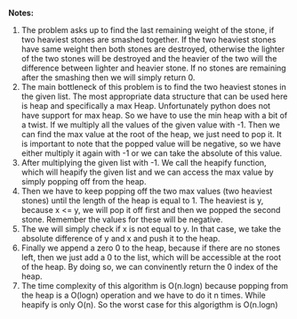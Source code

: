 **Notes:**

1. The problem asks up to find the last remaining weight of the stone, if two heaviest stones are smashed together. If the two heaviest stones have same weight then both stones are destroyed, otherwise the lighter of the two stones will be destroyed and the heavier of the two will the difference between lighter and heavier stone. If no stones are remaining after the smashing then we will simply return 0.
2. The main bottleneck of this problem is to find the two heaviest stones in the given list. The most appropriate data structure that can be used here is heap and specifically a max Heap. Unfortunately python does not have support for max heap. So we have to use the min heap with a bit of a twist. If we multiply all the values of the given value with -1. Then we can find the max value at the root of the heap, we just need to pop it. It is important to note that the popped value will be negative, so we have either multiply it again with -1 or we can take the absolute of this value.
3. After multiplying the given list with -1. We call the heapify function, which will heapify the given list and we can access the max value by simply popping off from the heap.
4. Then we have to keep popping off the two max values (two heaviest stones) until the length of the heap is equal to 1. The heaviest is y, because x <= y, we will pop it off first and then we popped the second stone. Remember the values for these will be negative.
5. The we will simply check if x is not equal to y. In that case, we take the absolute difference of y and x and push it to the heap.
6. Finally we append a zero 0 to the heap, because if there are no stones left, then we just add a 0 to the list, which will be accessible at the root of the heap. By doing so, we can convinently return the 0 index of the heap.
7. The time complexity of this algorithm is O(n.logn) because popping from the heap is a O(logn) operation and we have to do it n times. While heapify is only O(n). So the worst case for this algorigthm is O(n.logn)
